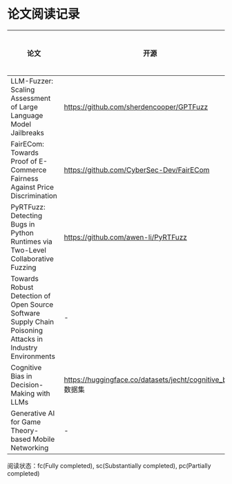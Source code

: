 # 论文阅读记录


| 论文                                                         | 开源                                                        | 阅读状态 | 是否复现 | 类型                   |
| ------------------------------------------------------------ | ----------------------------------------------------------- | -------- | -------- | ---------------------- |
| LLM-Fuzzer: Scaling Assessment of Large Language Model Jailbreaks | https://github.com/sherdencooper/GPTFuzz                    | sc       | n        | 大模型模糊测试         |
| FairECom: Towards Proof of E-Commerce Fairness Against Price Discrimination | https://github.com/CyberSec-Dev/FairECom                    | pc       | n        | 价格歧视规避           |
| PyRTFuzz: Detecting Bugs in Python Runtimes via Two-Level Collaborative Fuzzing | https://github.com/awen-li/PyRTFuzz                         | n        | n        | Python模糊测试         |
| Towards Robust Detection of Open Source Software Supply Chain Poisoning Attacks in Industry Environments | -                                                           | fc       | n        | 软件供应链投毒攻击检测 |
| Cognitive Bias in Decision-Making with LLMs                  | https://huggingface.co/datasets/jecht/cognitive_bias 数据集 | fc       | n        | 大模型认知偏差检测     |
| Generative AI for Game Theory-based Mobile Networking        | -                                                           | fc       | n        | 博弈论，生成式AI       |

阅读状态：fc(Fully completed), sc(Substantially completed), pc(Partially completed)


